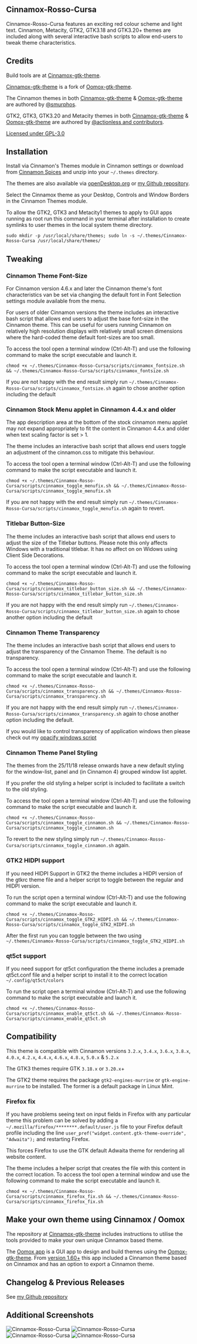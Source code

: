 ## Cinnamox-Rosso-Cursa

Cinnamox-Rosso-Cursa features an exciting red colour scheme and light text. Cinnamon, Metacity, GTK2, GTK3.18 and GTK3.20+ themes are included along with several interactive bash scripts to allow end-users to tweak theme characteristics.

## Credits

Build tools are at [Cinnamox-gtk-theme](https://github.com/smurphos/cinnamox-gtk-theme).

[Cinnamox-gtk-theme](https://github.com/smurphos/cinnamox-gtk-theme) is a fork of [Oomox-gtk-theme](https://github.com/themix-project/oomox-gtk-theme).

The Cinnamon themes in both [Cinnamox-gtk-theme](https://github.com/smurphos/cinnamox-gtk-theme) & [Oomox-gtk-theme](https://github.com/themix-project/oomox-gtk-theme) are authored by [@smurphos](https://github.com/smurphos).

GTK2, GTK3, GTK3.20 and Metacity themes in both [Cinnamox-gtk-theme](https://github.com/smurphos/cinnamox-gtk-theme) & [Oomox-gtk-theme](https://github.com/themix-project/oomox-gtk-theme) are authored by [@actionless and contributors](https://github.com/themix-project/oomox-gtk-theme/graphs/contributors).

[Licensed under GPL-3.0](https://github.com/smurphos/cinnamox-gtk-theme/blob/master/LICENSE)

## Installation

Install via Cinnamon's Themes module in Cinnamon settings or download from [Cinnamon Spices](https://cinnamon-spices.linuxmint.com/themes) and unzip into your `~/.themes` directory.

The themes are also available via [openDesktop.org](https://www.opendesktop.org/member/491875/) or [my Github repository](https://github.com/smurphos/cinnamox_themes/releases).

Select the Cinnamox theme as your Desktop, Controls and Window Borders in the Cinnamon Themes module.

To allow the GTK2, GTK3 and Metacity1 themes to apply to GUI apps running as root run this command in your terminal after installation to create symlinks to user themes in the local system theme directory.

`sudo mkdir -p /usr/local/share/themes; sudo ln -s ~/.themes/Cinnamox-Rosso-Cursa /usr/local/share/themes/`

## Tweaking

### Cinnamon Theme Font-Size

For Cinnamon version 4.6.x and later the Cinnamon theme's font characteristics van be set via changing the default font in Font Selection settings module available from the menu.

For users of older Cinnamon versions the theme includes an interactive bash script that allows end users to adjust the base font-size in the Cinnamon theme. This can be useful for users running Cinnamon on relatively high resolution displays with relatively small screen dimensions where the hard-coded theme default font-sizes are too small.

To access the tool open a terminal window (Ctrl-Alt-T) and use the following command to make the script executable and launch it. 

`chmod +x ~/.themes/Cinnamox-Rosso-Cursa/scripts/cinnamox_fontsize.sh && ~/.themes/Cinnamox-Rosso-Cursa/scripts/cinnamox_fontsize.sh`

If you are not happy with the end result simply run `~/.themes/Cinnamox-Rosso-Cursa/scripts/cinnamox_fontsize.sh` again to chose another option including the default

### Cinnamon Stock Menu applet in Cinnamon 4.4.x and older

The app description area at the bottom of the stock cinnamon menu applet may not expand appropriately to fit the content in Cinnamon 4.4.x and older when text scaling factor is set > 1. 

The theme includes an interactive bash script that allows end users toggle an adjustment of the cinnamon.css to mitigate this behaviour.

To access the tool open a terminal window (Ctrl-Alt-T) and use the following command to make the script executable and launch it. 

`chmod +x ~/.themes/Cinnamox-Rosso-Cursa/scripts/cinnamox_toggle_menufix.sh && ~/.themes/Cinnamox-Rosso-Cursa/scripts/cinnamox_toggle_menufix.sh`

If you are not happy with the end result simply run `~/.themes/Cinnamox-Rosso-Cursa/scripts/cinnamox_toggle_menufix.sh` again to revert.

### Titlebar Button-Size

The theme includes an interactive bash script that allows end users to adjust the size of the Titlebar buttons. Please note this only affects Windows with a traditional titlebar. It has no affect on on Widows using Client Side Decorations.

To access the tool open a terminal window (Ctrl-Alt-T) and use the following command to make the script executable and launch it. 

`chmod +x ~/.themes/Cinnamox-Rosso-Cursa/scripts/cinnamox_titlebar_button_size.sh && ~/.themes/Cinnamox-Rosso-Cursa/scripts/cinnamox_titlebar_button_size.sh`

If you are not happy with the end result simply run `~/.themes/Cinnamox-Rosso-Cursa/scripts/cinnamox_titlebar_button_size.sh` again to chose another option including the default

### Cinnamon Theme Transparency

The theme includes an interactive bash script that allows end users to adjust the transparency of the Cinnamon Theme. The default is no transparency.

To access the tool open a terminal window (Ctrl-Alt-T) and use the following command to make the script executable and launch it. 

`chmod +x ~/.themes/Cinnamox-Rosso-Cursa/scripts/cinnamox_transparency.sh && ~/.themes/Cinnamox-Rosso-Cursa/scripts/cinnamox_transparency.sh`

If you are not happy with the end result simply run `~/.themes/Cinnamox-Rosso-Cursa/scripts/cinnamox_transparency.sh` again to chose another option including the default.

If you would like to control transparency of application windows then please check out my [opacify windows script](https://github.com/smurphos/nemo_actions_and_cinnamon_scripts#opacify-windows)

### Cinnamon Theme Panel Styling

The themes from the 25/11/18 release onwards have a new default styling for the window-list, panel and (in Cinnamon 4) grouped window list applet.

If you prefer the old styling a helper script is included to facilitate a switch to the old styling.

To access the tool open a terminal window (Ctrl-Alt-T) and use the following command to make the script executable and launch it. 

`chmod +x ~/.themes/Cinnamox-Rosso-Cursa/scripts/cinnamox_toggle_cinnamon.sh && ~/.themes/Cinnamox-Rosso-Cursa/scripts/cinnamox_toggle_cinnamon.sh`

To revert to the new styling simply run `~/.themes/Cinnamox-Rosso-Cursa/scripts/cinnamox_toggle_cinnamon.sh` again.

### GTK2 HIDPI support

If you need HIDPI Support in GTK2 the theme includes a HIDPI version of the gtkrc theme file and a helper script to toggle between the regular and HIDPI version.

To run the script open a terminal window (Ctrl-Alt-T) and use the following command to make the script executable and launch it. 

`chmod +x ~/.themes/Cinnamox-Rosso-Cursa/scripts/cinnamox_toggle_GTK2_HIDPI.sh && ~/.themes/Cinnamox-Rosso-Cursa/scripts/cinnamox_toggle_GTK2_HIDPI.sh`

After the first run you can toggle between the two using `~/.themes/Cinnamox-Rosso-Cursa/scripts/cinnamox_toggle_GTK2_HIDPI.sh`

### qt5ct support

If you need support for qt5ct configuration the theme includes a premade qt5ct.conf file and a helper script to install it to the correct location `~/.config/qt5ct/colors`

To run the script open a terminal window (Ctrl-Alt-T) and use the following command to make the script executable and launch it. 

`chmod +x ~/.themes/Cinnamox-Rosso-Cursa/scripts/cinnamox_enable_qt5ct.sh && ~/.themes/Cinnamox-Rosso-Cursa/scripts/cinnamox_enable_qt5ct.sh`

## Compatibility

This theme is compatible with Cinnamon versions `3.2.x`, `3.4.x`, `3.6.x`, `3.8.x`, `4.0.x`, `4.2.x`, `4.4.x`, `4.6.x`, `4.8.x`, `5.0.x` & `5.2.x`

The GTK3 themes require GTK `3.18.x` or `3.20.x`+

The GTK2 theme requires the package `gtk2-engines-murrine` or `gtk-engine-murrine` to be installed. The former is a default package in Linux Mint.

### Firefox fix

If you have problems seeing text on input fields in Firefox with any particular theme this problem can be solved by adding a `~/.mozilla/firefox/********.default/user.js` file to your Firefox default profile including the line `user_pref("widget.content.gtk-theme-override", "Adwaita");` and restarting Firefox.

This forces Firefox to use the GTK default Adwaita theme for rendering all website content.

The theme includes a helper script that creates the file with this content in the correct location. To access the tool open a terminal window and use the following command to make the script executable and launch it.

`chmod +x ~/.themes/Cinnamox-Rosso-Cursa/scripts/cinnamox_firefox_fix.sh && ~/.themes/Cinnamox-Rosso-Cursa/scripts/cinnamox_firefox_fix.sh`

## Make your own theme using Cinnamox / Oomox

The repository at [Cinnamox-gtk-theme](https://github.com/smurphos/cinnamox-gtk-theme) includes instructions to utilise the tools provided to make your own unique Cinnamox based theme.

The [Oomox app](https://github.com/themix-project/oomox) is a GUI app to design and build themes using the [Oomox-gtk-theme](https://github.com/themix-project/oomox-gtk-theme). From [version 1.60+](https://github.com/themix-project/oomox/releases) this app included a Cinnamon theme based on Cinnamox and has an option to export a Cinnamon theme. 

## Changelog & Previous Releases

See [my Github repository](https://github.com/smurphos/cinnamox_themes/releases)

## Additional Screenshots

![Cinnamox-Rosso-Cursa](https://github.com/smurphos/cinnamox_themes/raw/master/Screenshots/Rosso-Cursa-menu.png "Cinnamox-Rosso-Cursa")
![Cinnamox-Rosso-Cursa](https://github.com/smurphos/cinnamox_themes/raw/master/Screenshots/Rosso-Cursa-calendar.png "Cinnamox-Rosso-Cursa")
![Cinnamox-Rosso-Cursa](https://github.com/smurphos/cinnamox_themes/raw/master/Screenshots/Rosso-Cursa-GTK.png  "Cinnamox-Rosso-Cursa")
![Cinnamox-Rosso-Cursa](https://github.com/smurphos/cinnamox_themes/raw/master/Screenshots/Rosso-Cursa-trans.png  "Cinnamox-Rosso-Cursa")
